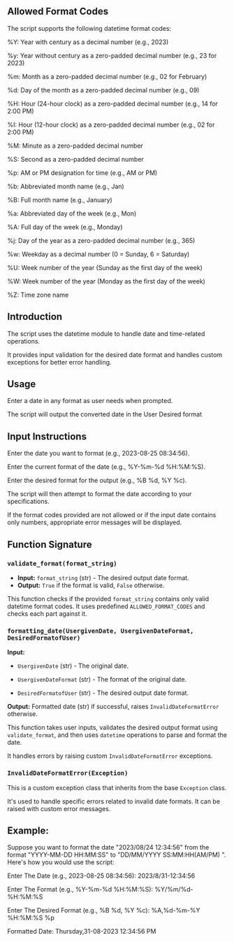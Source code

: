 ## Allowed Format Codes
The script supports the following datetime format codes:

%Y: Year with century as a decimal number (e.g., 2023)

%y: Year without century as a zero-padded decimal number (e.g., 23 for 2023)

%m: Month as a zero-padded decimal number (e.g., 02 for February)

%d: Day of the month as a zero-padded decimal number (e.g., 09)

%H: Hour (24-hour clock) as a zero-padded decimal number (e.g., 14 for 2:00 PM)

%I: Hour (12-hour clock) as a zero-padded decimal number (e.g., 02 for 2:00 PM)

%M: Minute as a zero-padded decimal number

%S: Second as a zero-padded decimal number

%p: AM or PM designation for time (e.g., AM or PM)

%b: Abbreviated month name (e.g., Jan)

%B: Full month name (e.g., January)

%a: Abbreviated day of the week (e.g., Mon)

%A: Full day of the week (e.g., Monday)

%j: Day of the year as a zero-padded decimal number (e.g., 365)

%w: Weekday as a decimal number (0 = Sunday, 6 = Saturday)

%U: Week number of the year (Sunday as the first day of the week)

%W: Week number of the year (Monday as the first day of the week)

%Z: Time zone name

## Introduction
The script uses the datetime module to handle date and time-related operations. 

It provides input validation for the desired date format and handles custom exceptions for better error handling.


## Usage
Enter a date in any format as user needs when prompted.

The script will output the converted date in the User Desired format

## Input Instructions
Enter the date you want to format (e.g., 2023-08-25 08:34:56).

Enter the current format of the date (e.g., %Y-%m-%d %H:%M:%S).

Enter the desired format for the output (e.g., %B %d, %Y %c).

The script will then attempt to format the date according to your specifications.

If the format codes provided are not allowed or if the input date contains only numbers, appropriate error messages will be displayed.

## Function Signature
### `validate_format(format_string)`

- **Input:** `format_string` (str) - The desired output date format.
- **Output:** `True` if the format is valid, `False` otherwise.

This function checks if the provided `format_string` contains only valid datetime format codes. It uses predefined `ALLOWED_FORMAT_CODES` and checks each part against it.

### `formatting_date(UsergivenDate, UsergivenDateFormat, DesiredFormatofUser)`

  **Input:**
  - `UsergivenDate` (str) - The original date.
   
  - `UsergivenDateFormat` (str) - The format of the original date.
   
  - `DesiredFormatofUser` (str) - The desired output date format.
    
  **Output:** Formatted date (str) if successful, raises `InvalidDateFormatError` otherwise.
  
  This function takes user inputs, validates the desired output format using `validate_format`, and then uses `datetime` operations to parse and format the date.

  It handles errors by raising custom `InvalidDateFormatError` exceptions.

### `InvalidDateFormatError(Exception)`

  This is a custom exception class that inherits from the base `Exception` class.

  It's used to handle specific errors related to invalid date formats. It can be raised with custom error messages.


  ## Example:
  Suppose you want to format the date "2023/08/24 12:34:56" from the format "YYYY-MM-DD HH:MM:SS" to "DD/MM/YYYY SS:MM:HH(AM/PM) ". Here's how you would use the script: 
  
  Enter The Date (e.g., 2023-08-25 08:34:56): 2023/8/31-12:34:56 
  
  Enter The Format (e.g., %Y-%m-%d %H:%M:%S): %Y/%m/%d-%H:%M:%S 
  
  Enter The Desired Format (e.g., %B %d, %Y %c): %A,%d-%m-%Y %H:%M:%S %p 
  
  Formatted Date: Thursday,31-08-2023 12:34:56 PM


